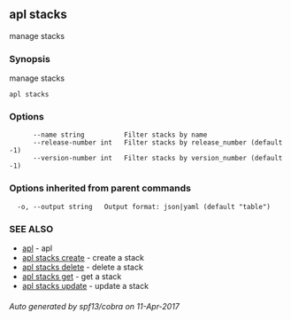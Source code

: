 ## apl stacks

manage stacks

### Synopsis


manage stacks

```
apl stacks
```

### Options

```
      --name string          Filter stacks by name
      --release-number int   Filter stacks by release_number (default -1)
      --version-number int   Filter stacks by version_number (default -1)
```

### Options inherited from parent commands

```
  -o, --output string   Output format: json|yaml (default "table")
```

### SEE ALSO
* [apl](apl.md)	 - apl
* [apl stacks create](apl_stacks_create.md)	 - create a stack
* [apl stacks delete](apl_stacks_delete.md)	 - delete a stack
* [apl stacks get](apl_stacks_get.md)	 - get a stack
* [apl stacks update](apl_stacks_update.md)	 - update a stack

###### Auto generated by spf13/cobra on 11-Apr-2017
